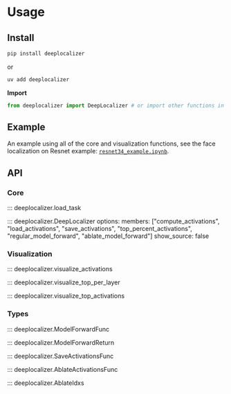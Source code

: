# Usage 

## Install

```bash
pip install deeplocalizer
```

or 

```bash
uv add deeplocalizer
```

**Import**

```python
from deeplocalizer import DeepLocalizer # or import other functions in API below
```

## Example

An example using all of the core and visualization functions, see the face localization on Resnet example:  [`resnet34_example.ipynb`](https://github.com/xnought/deeplocalizer/blob/main/resnet34_example.ipynb).

## API

### Core

::: deeplocalizer.load_task

::: deeplocalizer.DeepLocalizer
    options:
        members: ["compute_activations", 
                  "load_activations", 
                  "save_activations",
                  "top_percent_activations",
                  "regular_model_forward",
                  "ablate_model_forward"]
        show_source: false

### Visualization

::: deeplocalizer.visualize_activations

::: deeplocalizer.visualize_top_per_layer

::: deeplocalizer.visualize_top_activations

### Types

::: deeplocalizer.ModelForwardFunc  

::: deeplocalizer.ModelForwardReturn  

::: deeplocalizer.SaveActivationsFunc 

::: deeplocalizer.AblateActivationsFunc    

::: deeplocalizer.AblateIdxs   